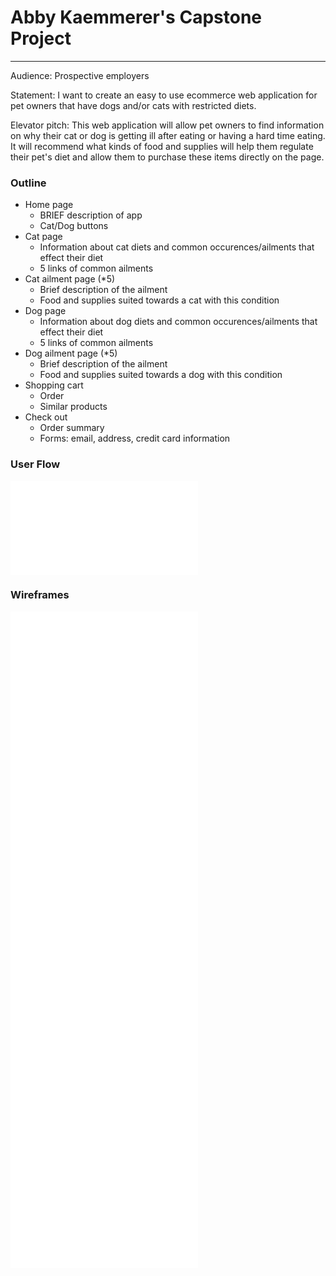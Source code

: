 # Abby Kaemmerer's Capstone Project
----------------------------------

Audience: Prospective employers

Statement: I want to create an easy to use ecommerce web application for pet owners that have dogs and/or cats with restricted diets. 

Elevator pitch: This web application will allow pet owners to find information on why their cat or dog is getting ill after eating or having a hard time eating. It will recommend what kinds of food and supplies will help them regulate their pet's diet and allow them to purchase these items directly on the page.

### Outline
* Home page
    * BRIEF description of app
    * Cat/Dog buttons
* Cat page
    * Information about cat diets and common occurences/ailments that effect their diet
    * 5 links of common ailments
* Cat ailment page (*5)
    * Brief description of the ailment
    * Food and supplies suited towards a cat with this condition
* Dog page
    * Information about dog diets and common occurences/ailments that effect their diet
    * 5 links of common ailments
* Dog ailment page (*5)
    * Brief description of the ailment
    * Food and supplies suited towards a dog with this condition
* Shopping cart
    * Order
    * Similar products
* Check out
    * Order summary
    * Forms: email, address, credit card information

### User Flow
![User Flow](abbykaemmerer/Code/SavvyCoders/CapstoneProject/UserFlow.capstone.pdf)
### Wireframes
![Home Page](abbykaemmerer/Code/SavvyCoders/CapstoneProject/Title.capstone.pdf)
![Cat Page](abbykaemmerer/Code/SavvyCoders/CapstoneProject/CatPage.capstone.pdf)
![Cat Ail](abbykaemmerer/Code/SavvyCoders/CapstoneProject/CatAil.capstone.pdf)
![Dog Page](abbykaemmerer/Code/SavvyCoders/CapstoneProject/DogPage.capstone.pdf)
![Dog Ail](abbykaemmerer/Code/SavvyCoders/CapstoneProject/DogAil.capstone.pdf)
![Cart](abbykaemmerer/Code/SavvyCoders/CapstoneProject/Cart.capstone.pdf)
![Check Out](abbykaemmerer/Code/SavvyCoders/CapstoneProject/CheckOut.capstone.pdf)

